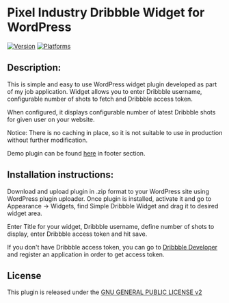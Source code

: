 # Pixel Industry Dribbble Widget for WordPress

[![Version](https://img.shields.io/badge/Version-1.0-brightgreen.svg)](http://delta.dev)
[![Platforms](https://img.shields.io/badge/Platforms-WordPress-blue.svg)](http://delta.dev)

## Description:

This is simple and easy to use WordPress widget plugin developed as part of my job application.
Widget allows you to enter Dribbble username, configurable number of shots to fetch and Dribbble access token. 

When configured, it displays configurable number of latest Dribbble shots for given user on your website.

Notice: There is no caching in place, so it is not suitable to use in production without further modification.

Demo plugin can be found [here]( https://pixelindustry.trilium.io ) in footer section.

## Installation instructions:

Download and upload plugin in .zip format to your WordPress site using WordPress plugin uploader.
Once plugin is installed, activate it and go to Appearance -> Widgets, find Simple Dribbble Widget and drag it to desired widget area.

Enter Title for your widget, Dribbble username, define number of shots to display, enter Dribbble access token and hit save.

If you don't have Dribbble access token, you can go to [Dribbble Developer]( https://dribbble.com/account/applications/new ) and register an application in order to get access token.

## License
This plugin is released under the [GNU GENERAL PUBLIC LICENSE v2]( https://www.gnu.org/licenses/old-licenses/gpl-2.0.en.html )

